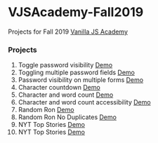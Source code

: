 # VJSAcademy-Fall2019

Projects for Fall 2019 [Vanilla JS Academy](https://vanillajsacademy.com/)

### Projects

01. Toggle password visibility [Demo](https://letioneill.github.io/VJSAcademy-Fall2019/01-toggle-password-visibility.html)
02. Toggling multiple password fields [Demo](https://letioneill.github.io/VJSAcademy-Fall2019/02-password-visibility-multiple-fields.html)
03. Password visibility on multiple forms [Demo](https://letioneill.github.io/VJSAcademy-Fall2019/03-password-visibility-multiple-forms.html)
04. Character countdown [Demo](https://letioneill.github.io/VJSAcademy-Fall2019/04-character-count.html)
05. Character and word count [Demo](https://letioneill.github.io/VJSAcademy-Fall2019/05-character-and-word-count.html)
06. Character and word count accessibility [Demo](https://letioneill.github.io/VJSAcademy-Fall2019/06-character-and-word-count-accessibility.html)
07. Random Ron [Demo](https://letioneill.github.io/VJSAcademy-Fall2019/07-random-ron.html)
08. Random Ron No Duplicates [Demo](https://letioneill.github.io/VJSAcademy-Fall2019/08-random-ron-no-duplicates.html)
09. NYT Top Stories [Demo](https://letioneill.github.io/VJSAcademy-Fall2019/09-nyt-what-to-read.html)
10. NYT Top Stories [Demo](https://letioneill.github.io/VJSAcademy-Fall2019/10-nyt-multiple-categories.html)